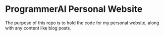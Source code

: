 # ProgrammerAl Personal Website

The purpose of this repo is to hold the code for my personal website, along with any content like blog posts.

